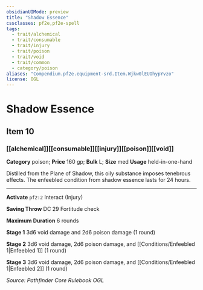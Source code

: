 ```yaml
---
obsidianUIMode: preview
title: "Shadow Essence"
cssclasses: pf2e,pf2e-spell
tags:
  - trait/alchemical
  - trait/consumable
  - trait/injury
  - trait/poison
  - trait/void
  - trait/common
  - category/poison
aliases: "Compendium.pf2e.equipment-srd.Item.Wjkw0lEUOhypYvzo"
license: OGL
---
```

# Shadow Essence
## Item 10
### [[alchemical]][[consumable]][[injury]][[poison]][[void]]

**Category** poison; 
**Price** 160 gp; 
**Bulk** L; **Size** med
**Usage** held-in-one-hand

Distilled from the Plane of Shadow, this oily substance imposes tenebrous effects. The enfeebled condition from shadow essence lasts for 24 hours.

* * *

**Activate** `pf2:2` Interact (Injury)

**Saving Throw** DC 29 Fortitude check

**Maximum Duration** 6 rounds

**Stage 1** 3d6 void damage and 2d6 poison damage (1 round)

**Stage 2** 3d6 void damage, 2d6 poison damage, and [[Conditions/Enfeebled 1|Enfeebled 1]] (1 round)

**Stage 3** 3d6 void damage, 2d6 poison damage, and [[Conditions/Enfeebled 1|Enfeebled 2]] (1 round)

*Source: Pathfinder Core Rulebook*
*OGL*